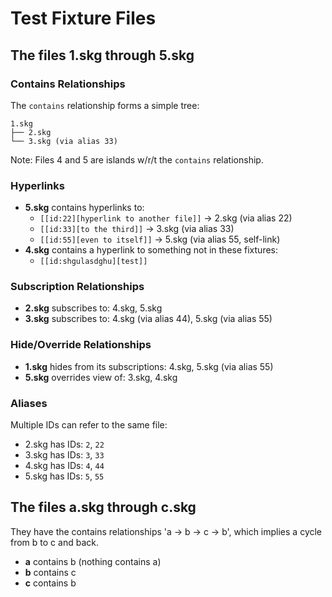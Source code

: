 # Test Fixture Files

## The files 1.skg through 5.skg

### Contains Relationships
The `contains` relationship forms a simple tree:

```
1.skg
├── 2.skg
└── 3.skg (via alias 33)
```

Note: Files 4 and 5 are islands w/r/t the `contains` relationship.

### Hyperlinks
- **5.skg** contains hyperlinks to:
  - `[[id:22][hyperlink to another file]]` → 2.skg (via alias 22)
  - `[[id:33][to the third]]` → 3.skg (via alias 33)
  - `[[id:55][even to itself]]` → 5.skg (via alias 55, self-link)
- **4.skg** contains a hyperlink to something not in these fixtures:
  - `[[id:shgulasdghu][test]]`

### Subscription Relationships
- **2.skg** subscribes to: 4.skg, 5.skg
- **3.skg** subscribes to: 4.skg (via alias 44), 5.skg (via alias 55)

### Hide/Override Relationships
- **1.skg** hides from its subscriptions: 4.skg, 5.skg (via alias 55)
- **5.skg** overrides view of: 3.skg, 4.skg

### Aliases
Multiple IDs can refer to the same file:
- 2.skg has IDs: `2`, `22`
- 3.skg has IDs: `3`, `33`
- 4.skg has IDs: `4`, `44`
- 5.skg has IDs: `5`, `55`

## The files a.skg through c.skg

They have the contains relationships 'a → b → c → b',
which implies a cycle from b to c and back.

- **a** contains b (nothing contains a)
- **b** contains c
- **c** contains b
